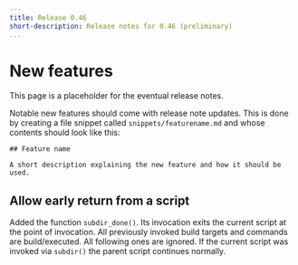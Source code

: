 ```yaml
---
title: Release 0.46
short-description: Release notes for 0.46 (preliminary)
...
```


# New features

This page is a placeholder for the eventual release notes.

Notable new features should come with release note updates. This is
done by creating a file snippet called `snippets/featurename.md` and
whose contents should look like this:

    ## Feature name

    A short description explaining the new feature and how it should be used.

## Allow early return from a script

Added the function `subdir_done()`. Its invocation exits the current script at
the point of invocation. All previously invoked build targets and commands are
build/executed. All following ones are ignored. If the current script was
invoked via `subdir()` the parent script continues normally.
